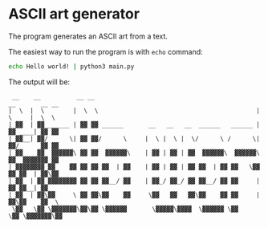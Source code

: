 # ASCII art generator

The program generates an ASCII art from a text.

The easiest way to run the program is with `echo` command:

```bash
echo Hello world! | python3 main.py
```

The output will be:

```
 __    __          __ __                                              __       __ __
|  \  |  \        |  \  \                                            |  \     |  \  \
| ▓▓  | ▓▓ ______ | ▓▓ ▓▓ ______       __   __   __  ______   ______ | ▓▓ ____| ▓▓ ▓▓
| ▓▓__| ▓▓/      \| ▓▓ ▓▓/      \     |  \ |  \ |  \/      \ /      \| ▓▓/      ▓▓ ▓▓
| ▓▓    ▓▓  ▓▓▓▓▓▓\ ▓▓ ▓▓  ▓▓▓▓▓▓\    | ▓▓ | ▓▓ | ▓▓  ▓▓▓▓▓▓\  ▓▓▓▓▓▓\ ▓▓  ▓▓▓▓▓▓▓ ▓▓
| ▓▓▓▓▓▓▓▓ ▓▓    ▓▓ ▓▓ ▓▓ ▓▓  | ▓▓    | ▓▓ | ▓▓ | ▓▓ ▓▓  | ▓▓ ▓▓   \▓▓ ▓▓ ▓▓  | ▓▓\▓▓
| ▓▓  | ▓▓ ▓▓▓▓▓▓▓▓ ▓▓ ▓▓ ▓▓__/ ▓▓    | ▓▓_/ ▓▓_/ ▓▓ ▓▓__/ ▓▓ ▓▓     | ▓▓ ▓▓__| ▓▓__
| ▓▓  | ▓▓\▓▓     \ ▓▓ ▓▓\▓▓    ▓▓     \▓▓   ▓▓   ▓▓\▓▓    ▓▓ ▓▓     | ▓▓\▓▓    ▓▓  \
 \▓▓   \▓▓ \▓▓▓▓▓▓▓\▓▓\▓▓ \▓▓▓▓▓▓       \▓▓▓▓▓\▓▓▓▓  \▓▓▓▓▓▓ \▓▓      \▓▓ \▓▓▓▓▓▓▓\▓▓



```
